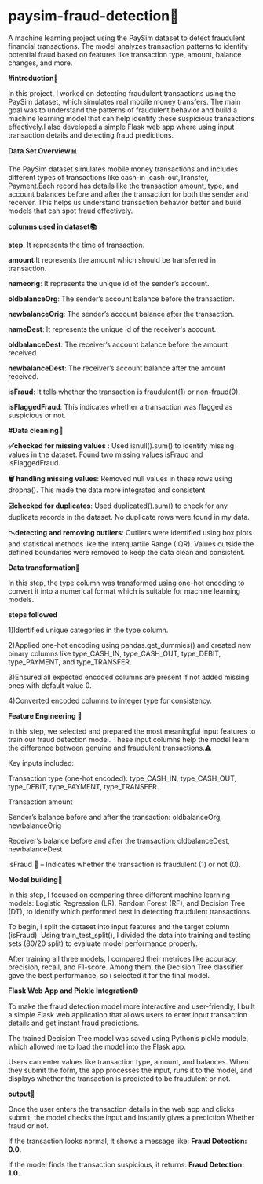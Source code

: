 # paysim-fraud-detection🔴

A machine learning project using the PaySim dataset to detect fraudulent financial transactions. The model analyzes transaction patterns to identify potential fraud based on features like transaction type, amount, balance changes, and more.

**#introduction🚀**

In this project, I worked on detecting fraudulent transactions using the PaySim dataset, which simulates real mobile money transfers. The main goal was to understand the patterns of fraudulent behavior and build a machine learning model that can help identify these suspicious transactions effectively.I also developed a simple Flask web app where using input transaction details and detecting fraud predictions.

**Data Set Overview📊**

The PaySim dataset simulates mobile money transactions and includes different types of transactions like cash-in ,cash-out,Transfer, Payment.Each record has details like the transaction amount, type, and account balances before and after the transaction for both the sender and receiver. This helps us understand transaction behavior better and build models that can spot fraud effectively.

**columns used in dataset📚**

   **step**: It represents the time of transaction.
   
   **amount**:It represents the amount which should be transferred in transaction.
   
   **nameorig**: It represents the unique id of the sender’s account.
   
   **oldbalanceOrg**: The sender’s account balance before the transaction.
   
   **newbalanceOrig**: The sender’s account balance after the transaction.
   
   **nameDest**: It represents the unique id of the receiver's account.
   
   **oldbalanceDest**: The receiver’s account balance before the amount received.
   
   **newbalanceDest**: The receiver’s account balance after the amount received.
   
   **isFraud**: It tells whether the transaction is fraudulent(1) or non-fraud(0).
   
   **isFlaggedFraud**: This indicates whether a transaction was flagged as suspicious or not.

 **#Data cleaning🧹**
 
  **✅checked for missing values** : Used isnull().sum() to identify missing values in the dataset. Found two missing values isFraud and  isFlaggedFraud.
  
  **🗑️ handling missing values**: Removed null values in these rows using dropna(). This made the data more integrated and consistent
  
  **☑️checked for duplicates**: Used duplicated().sum() to check for any duplicate records in the dataset. No duplicate rows were found in my data.
  
  **📉detecting and removing outliers**: Outliers were identified using box plots and statistical methods like the Interquartile Range (IQR). Values outside the defined boundaries were removed to keep the data clean and consistent.

**Data transformation🔄**

In this step, the type column was transformed using one-hot encoding  to convert it into a numerical format which is suitable for machine learning models.

 **steps followed**
 
   1)Identified unique categories in the type column.
   
   2)Applied one-hot encoding using pandas.get_dummies() and created new binary columns like type_CASH_IN, type_CASH_OUT, type_DEBIT, type_PAYMENT, and type_TRANSFER.
   
   3)Ensured all expected encoded columns are present if not added missing ones with default value 0.
   
   4)Converted encoded columns to integer type for consistency.

**Feature Engineering 🔑**

In this step, we selected and prepared the most meaningful input features to train our fraud detection model. These input columns help the model learn the difference between genuine and fraudulent transactions.⚠️

 Key inputs included:

Transaction type (one-hot encoded): type_CASH_IN, type_CASH_OUT, type_DEBIT, type_PAYMENT, type_TRANSFER.

Transaction amount 

Sender’s balance before and after the transaction: oldbalanceOrg, newbalanceOrig 

Receiver’s balance before and after the transaction: oldbalanceDest, newbalanceDest 

isFraud 🚨 – Indicates whether the transaction is fraudulent (1) or not (0).

**Model building🧱**

  In this step, I focused on comparing three different machine learning models: Logistic Regression (LR), Random Forest (RF), and Decision Tree (DT), to identify which performed best in detecting fraudulent transactions.

  To begin, I split the dataset into input features and the target column (isFraud). Using train_test_split(), I divided the data into training and testing sets (80/20 split) to evaluate model performance properly.

  After training all three models, I compared their metrices like accuracy, precision, recall, and F1-score. Among them, the Decision Tree classifier gave the best performance, so i  selected it for the final model.

**Flask Web App and Pickle Integration🌐**

  To make the fraud detection model more interactive and user-friendly, I built a simple Flask web application that allows users to enter input transaction details and get instant fraud predictions.

  The trained Decision Tree model was saved using Python’s pickle module, which allowed me to load the model into the Flask app.

  Users can enter values like transaction type, amount, and balances. When they submit the form, the app processes the input, runs it to the model, and displays whether the transaction is predicted to be fraudulent or not.

**output🎏**

Once the user enters the transaction details in the web app and clicks submit, the model checks the input and instantly gives a prediction Whether fraud or not.

If the transaction looks normal, it shows a message like: **Fraud Detection: 0.0**.

If the model finds the transaction suspicious, it returns: **Fraud Detection: 1.0**.


 


 





  
  
